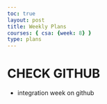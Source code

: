 ```yaml
---
toc: true
layout: post
title: Weekly Plans
courses: { csa: {week: 8} }
type: plans
---
```



# CHECK GITHUB
- integration week on github
